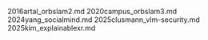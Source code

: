 2016artal_orbslam2.md
2020campus_orbslam3.md
2024yang_socialmind.md
2025clusmann_vlm-security.md
2025kim_explainablexr.md
